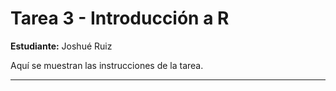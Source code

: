 # Tarea 3 - Introducción a R  

**Estudiante:** Joshué Ruiz  

Aquí se muestran las instrucciones de la tarea.

* * *

